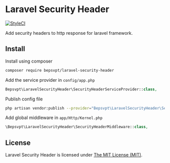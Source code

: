 # Laravel Security Header

[![StyleCI](https://styleci.io/repos/47176049/shield)](https://styleci.io/repos/47176049)

Add security headers to http response for laravel framework.

## Install

Install using composer

```sh
composer require bepsvpt/laravel-security-header
```

Add the service provider in `config/app.php`

```php
Bepsvpt\LaravelSecurityHeader\SecurityHeaderServiceProvider::class,
```

Publish config file

```sh
php artisan vendor:publish --provider="Bepsvpt\LaravelSecurityHeader\SecurityHeaderServiceProvider"
```

Add global middleware in `app/Http/Kernel.php`

```php
\Bepsvpt\LaravelSecurityHeader\SecurityHeaderMiddleware::class,
```

## License

Laravel Security Header is licensed under [The MIT License (MIT)](LICENSE).
